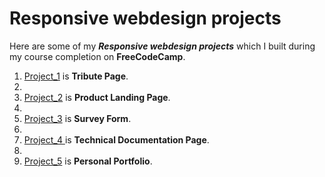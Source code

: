  # Responsive webdesign projects
Here are some of my ***Responsive webdesign projects*** which I built during my course completion on **FreeCodeCamp**.

1. [Project_1](https://github.com/meanjula/responsive_webdesign/tree/master/project_1) is **Tribute Page**.
2. 
3. [Project_2](https://github.com/meanjula/responsive_webdesign/tree/master/project_2) is **Product Landing Page**.
4. 
5. [Project_3](https://github.com/meanjula/responsive_webdesign/tree/master/project_3) is **Survey Form**.
6. 
7. [Project_4 ](https://github.com/meanjula/responsive_webdesign/tree/master/project_4)is **Technical Documentation Page**.
8. 
9. [Project_5](https://github.com/meanjula/responsive_webdesign/tree/master/project_5) is **Personal Portfolio**. 

